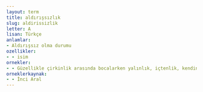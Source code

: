 ```yaml
---
layout: term
title: aldırışsızlık
slug: aldirissizlik
letter: A
lisan: Türkçe
anlamlar:
- Aldırışsız olma durumu
ozellikler:
- - isim
ornekler:
- - Güzellikle çirkinlik arasında bocalarken yalınlık, içtenlik, kendine güven ve aldırışsızlıkla aydınlanmış dupduru bir yüz.
orneklerkaynak:
- - İnci Aral
---
```

